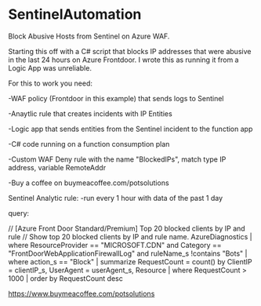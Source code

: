# SentinelAutomation

Block Abusive Hosts from Sentinel on Azure WAF.

Starting this off with a C# script that blocks IP addresses that were abusive in the last 24 hours on Azure Frontdoor. I wrote this as running it from a Logic App was unreliable.

For this to work you need:

-WAF policy (Frontdoor in this example) that sends logs to Sentinel

-Anaytlic rule that creates incidents with IP Entities

-Logic app that sends entities from the Sentinel incident to the function app

-C# code running on a function consumption plan

-Custom WAF Deny rule with the name "BlockedIPs", match type IP address, variable RemoteAddr

-Buy a coffee on buymeacoffee.com/potsolutions

Sentinel Analytic rule:
-run every 1 hour with data of the past 1 day

query:

// [Azure Front Door Standard/Premium] Top 20 blocked clients by IP and rule 
// Show top 20 blocked clients by IP and rule name. 
AzureDiagnostics
| where ResourceProvider == "MICROSOFT.CDN"
    and Category == "FrontDoorWebApplicationFirewallLog"
    and ruleName_s !contains "Bots"
| where action_s == "Block"
| summarize RequestCount = count() by ClientIP = clientIP_s, UserAgent = userAgent_s, Resource
| where RequestCount > 1000
| order by RequestCount desc


https://www.buymeacoffee.com/potsolutions
